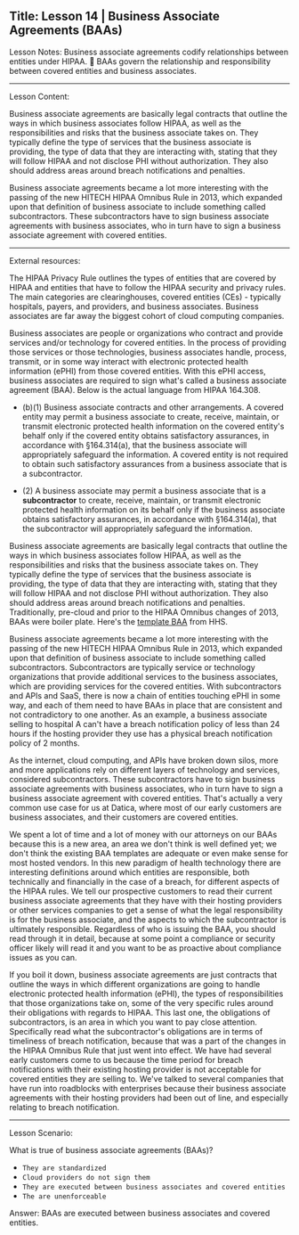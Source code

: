 
Title:
Lesson 14 | Business Associate Agreements (BAAs)
---

Lesson Notes: Business associate agreements codify relationships between entities under HIPAA.
:dart: BAAs govern the relationship and responsibility between covered entities and business associates.

---

Lesson Content:

Business associate agreements are basically legal contracts that outline the ways in which business associates follow HIPAA, as well as the responsibilities and risks that the business associate takes on. They typically define the type of services that the business associate is providing, the type of data that they are interacting with, stating that they will follow HIPAA and not disclose PHI without authorization. They also should address areas around breach notifications and penalties.

Business associate agreements became a lot more interesting with the passing of the new HITECH HIPAA Omnibus Rule in 2013, which expanded upon that definition of business associate to include something called subcontractors. These subcontractors have to sign business associate agreements with business associates, who in turn have to sign a business associate agreement with covered entities. 

---

External resources:

The HIPAA Privacy Rule outlines the types of entities that are covered by HIPAA and entities that have to follow the HIPAA security and privacy rules. The main categories are clearinghouses, covered entities (CEs) - typically hospitals, payers, and providers, and business associates. Business associates are far away the biggest cohort of cloud computing companies.

Business associates are people or organizations who contract and provide services and/or technology for covered entities. In the process of providing those services or those technologies, business associates handle, process, transmit, or in some way interact with electronic protected health information (ePHI) from those covered entities. With this ePHI access, business associates are required to sign what's called a business associate agreement (BAA). Below is the actual language from HIPAA 164.308.

* (b)(1) Business associate contracts and other arrangements. A covered entity may permit a business associate to create, receive, maintain, or transmit electronic protected health information on the covered entity's behalf only if the covered entity obtains satisfactory assurances, in accordance with §164.314(a), that the business associate will appropriately safeguard the information. A covered entity is not required to obtain such satisfactory assurances from a business associate that is a subcontractor.

* (2) A business associate may permit a business associate that is a **subcontractor** to create, receive, maintain, or transmit electronic protected health information on its behalf only if the business associate obtains satisfactory assurances, in accordance with §164.314(a), that the subcontractor will appropriately safeguard the information.

Business associate agreements are basically legal contracts that outline the ways in which business associates follow HIPAA, as well as the responsibilities and risks that the business associate takes on. They typically define the type of services that the business associate is providing, the type of data that they are interacting with, stating that they will follow HIPAA and not disclose PHI without authorization. They also should address areas around breach notifications and penalties. Traditionally, pre-cloud and prior to the HIPAA Omnibus changes of 2013, BAAs were boiler plate. Here's the [template BAA][1] from HHS.

Business associate agreements became a lot more interesting with the passing of the new HITECH HIPAA Omnibus Rule in 2013, which expanded upon that definition of business associate to include something called subcontractors. Subcontractors are typically service or technology organizations that provide additional services to the business associates, which are providing services for the covered entities. With subcontractors and APIs and SaaS, there is now a chain of entities touching ePHI in some way, and each of them need to have BAAs in place that are consistent and not contradictory to one another. As an example, a business associate selling to hospital A can't have a breach notification policy of less than 24 hours if the hosting provider they use has a physical breach notification policy of 2 months.

As the internet, cloud computing, and APIs have broken down silos, more and more applications rely on different layers of technology and services, considered subcontractors. These subcontractors have to sign business associate agreements with business associates, who in turn have to sign a business associate agreement with covered entities. That's actually a very common use case for us at Datica, where most of our early customers are business associates, and their customers are covered entities.

We spent a lot of time and a lot of money with our attorneys on our BAAs because this is a new area, an area we don't think is well defined yet; we don't think the existing BAA templates are adequate or even make sense for most hosted vendors. In this new paradigm of health technology there are interesting definitions around which entities are responsible, both technically and financially in the case of a breach, for different aspects of the HIPAA rules. We tell our prospective customers to read their current business associate agreements that they have with their hosting providers or other services companies to get a sense of what the legal responsibility is for the business associate, and the aspects to which the subcontractor is ultimately responsible. Regardless of who is issuing the BAA, you should read through it in detail, because at some point a compliance or security officer likely will read it and you want to be as proactive about compliance issues as you can.

If you boil it down, business associate agreements are just contracts that outline the ways in which different organizations are going to handle electronic protected health information (ePHI), the types of responsibilities that those organizations take on, some of the very specific rules around their obligations with regards to HIPAA. This last one, the obligations of subcontractors, is an area in which you want to pay close attention. Specifically read what the subcontractor's obligations are in terms of timeliness of breach notification, because that was a part of the changes in the HIPAA Omnibus Rule that just went into effect. We have had several early customers come to us because the time period for breach notifications with their existing hosting provider is not acceptable for covered entities they are selling to. We've talked to several companies that have run into roadblocks with enterprises because their business associate agreements with their hosting providers had been out of line, and especially relating to breach notification.

---

Lesson Scenario:

What is true of business associate agreements (BAAs)?

- `They are standardized`
- `Cloud providers do not sign them`
- `They are executed between business associates and covered entities`
- `The are unenforceable`

Answer: BAAs are executed between business associates and covered entities.




[1]:	http://www.hhs.gov/ocr/privacy/hipaa/understanding/coveredentities/contractprov.html